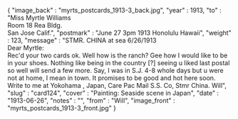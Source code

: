 {
  "image_back" : "myrts_postcards_1913-3_back.jpg",
  "year" : 1913,
  "to" : "Miss Myrtle Williams<br> Room 18 Rea Bldg.<br> San Jose Calif.",
  "postmark" : "June 27 3pm 1913 Honolulu Hawaii",
  "weight" : 123,
  "message" : "STMR. CHINA at sea 6/26/1913<br>Dear Myrtle:<br>Rec'd your two cards ok. Well how is the ranch? Gee how I would like to be in your shoes. Nothing like being in the country [?] seeing u liked last postal so well will send a few more. Say, I was in S.J. 4-8 whole days but u were not at home, I mean in town. It promises to be good and hot here soon. Write to me at Yokohama , Japan, Care Pac Mail S.S. Co, Stmr China. Will",
  "slug" : "card124",
  "cover" : "Painting: Seaside scene in Japan",
  "date" : "1913-06-26",
  "notes" : "",
  "from" : "Will",
  "image_front" : "myrts_postcards_1913-3_front.jpg"
}
